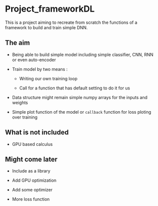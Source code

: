 # Project_frameworkDL


This is a project aiming to recreate from scratch the functions of a framework to build and train simple DNN.

## The aim

- Being able to build simple model including simple classifier, CNN, RNN or even auto-encoder

- Train model by two means :

    - Writing our own training loop

    - Call for a function that has default setting to do it for us

- Data structure might remain simple numpy arrays for the inputs and weights

- Simple plot function of the model or ``callback`` function for loss ploting over training

## What is not included 

- GPU based calculus


## Might come later

- Include as a library

- Add GPU optimization

- Add some optimizer

- More loss function